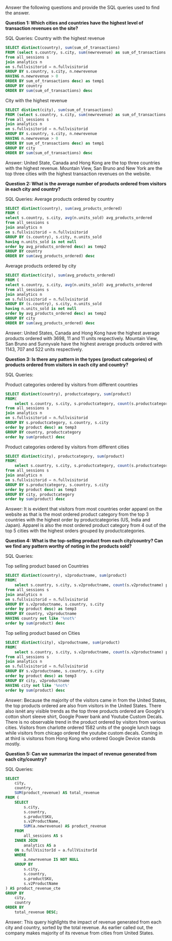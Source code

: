 Answer the following questions and provide the SQL queries used to find the answer.
    
**Question 1: Which cities and countries have the highest level of transaction revenues on the site?**

SQL Queries:
Country with the highest revenue
```sql
SELECT distinct(country), sum(sum_of_transactions) 
FROM (select s.country, s.city, sum(newrevenue) as sum_of_transactions
from all_sessions s
join analytics n
on s.fullvisitorid = n.fullvisitorid
GROUP BY s.country, s.city, n.newrevenue
HAVING n.newrevenue > 0
ORDER BY sum_of_transactions desc) as temp1
GROUP BY country
ORDER BY sum(sum_of_transactions) desc
```

City with the highest revenue
```sql
SELECT distinct(city), sum(sum_of_transactions) 
FROM (select s.country, s.city, sum(newrevenue) as sum_of_transactions
from all_sessions s
join analytics n
on s.fullvisitorid = n.fullvisitorid
GROUP BY s.country, s.city, n.newrevenue
HAVING n.newrevenue > 0
ORDER BY sum_of_transactions desc) as temp1
GROUP BY city
ORDER BY sum(sum_of_transactions) desc
```
Answer:
United State, Canada and Hong Kong are the top three countries with the highest revenue. 
Mountain View, San Bruno and New York are the top three cities with the highest transaction revenues on the website.


**Question 2: What is the average number of products ordered from visitors in each city and country?**

SQL Queries:
Average products ordered by country
```sql
SELECT distinct(country), sum(avg_products_ordered)
FROM (
select s.country, s.city, avg(n.units_sold) avg_products_ordered
from all_sessions s
join analytics n
on s.fullvisitorid = n.fullvisitorid
GROUP BY (s.country), s.city, n.units_sold
having n.units_sold is not null
order by avg_products_ordered desc) as temp2
GROUP BY country
ORDER BY sum(avg_products_ordered) desc
```

Average products ordered by city
```sql
SELECT distinct(city), sum(avg_products_ordered)
FROM (
select s.country, s.city, avg(n.units_sold) avg_products_ordered
from all_sessions s
join analytics n
on s.fullvisitorid = n.fullvisitorid
GROUP BY (s.country), s.city, n.units_sold
having n.units_sold is not null
order by avg_products_ordered desc) as temp2
GROUP BY city
ORDER BY sum(avg_products_ordered) desc
```
Answer:
United States, Canada and Hong Kong have the highest average products ordered with 3698, 11 and 11 units respectively. 
Mountain View, San Bruno and Sunnyvale have the highest average products ordered with 1143, 707 and 522 units respectively.


**Question 3: Is there any pattern in the types (product categories) of products ordered from visitors in each city and country?**

SQL Queries:

Product categories ordered by visitors from different countries
```sql
SELECT distinct(country), productcategory, sum(product)
FROM(
	select s.country, s.city, s.productcategory, count(s.productcategory) product
from all_sessions s
join analytics n
on s.fullvisitorid = n.fullvisitorid
GROUP BY s.productcategory, s.country, s.city
order by product desc) as temp3
GROUP BY country, productcategory
order by sum(product) desc
```

Product categories ordered by visitors from different cities
```sql
SELECT distinct(city), productcategory, sum(product)
FROM(
	select s.country, s.city, s.productcategory, count(s.productcategory) product
from all_sessions s
join analytics n
on s.fullvisitorid = n.fullvisitorid
GROUP BY s.productcategory, s.country, s.city
order by product desc) as temp3
GROUP BY city, productcategory
order by sum(product) desc
```
Answer:
It is evident that visitors from most countries order apparel on the website as that is the most ordered product category from the top 3 countries with the highest order by productcategories (US, India and Japan).
Apparel is also the most ordered product category from 4 out of the top 5 cities with the highest orders grouped by productcategories.

**Question 4: What is the top-selling product from each city/country? Can we find any pattern worthy of noting in the products sold?**

SQL Queries:

Top selling product based on Countries
```sql
SELECT distinct(country), v2productname, sum(product)
FROM(
	select s.country, s.city, s.v2productname, count(s.v2productname) product
from all_sessions s
join analytics n
on s.fullvisitorid = n.fullvisitorid
GROUP BY s.v2productname, s.country, s.city
order by product desc) as temp3
GROUP BY country, v2productname
HAVING country not like '%not%'
order by sum(product) desc
```

Top selling product based on Cities
```sql
SELECT distinct(city), v2productname, sum(product)
FROM(
	select s.country, s.city, s.v2productname, count(s.v2productname) product
from all_sessions s
join analytics n
on s.fullvisitorid = n.fullvisitorid
GROUP BY s.v2productname, s.country, s.city
order by product desc) as temp3
GROUP BY city, v2productname
HAVING city not like '%not%'
order by sum(product) desc
```
Answer:
Because the majority of the visitors came in from the United States, the top products ordered are also from visitors in the United States. There also isnèt any visible trends as the top three products ordered are Google's cotton short sleeve shirt, Google Power bank and Youtube Custom Decals.
There is no observable trend in the product ordered by visitors from various cities. Visitors from charlotte ordered 1582 units of the google lunch bags while visitors from chicago ordered the youtube custom decals. Coming in at third is visitorss from Hong Kong who ordered Google Device stands mostly. 

**Question 5: Can we summarize the impact of revenue generated from each city/country?**

SQL Queries:
```sql
SELECT
    city,
    country,
    SUM(product_revenue) AS total_revenue
FROM (
    SELECT
        s.city,
        s.country,
        s.productSKU,
        s.v2ProductName,
        SUM(a.newrevenue) AS product_revenue
    FROM
        all_sessions AS s
    INNER JOIN
        analytics AS a 
	ON s.fullVisitorId = a.fullVisitorId
    WHERE
        a.newrevenue IS NOT NULL
    GROUP BY
        s.city,
        s.country,
        s.productSKU,
        s.v2ProductName
) AS product_revenue_cte
GROUP BY
    city,
    country
ORDER BY
    total_revenue DESC;
```
Answer:
This query highlîghts the impact of revenue generated from each city and country, sorted by the total revenue.
As earlier called out, the company makes majority of its revenue from cities from United States.






